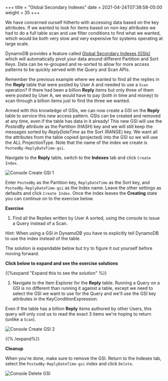 +++
title = "Global Secondary Indexes"
date = 2021-04-24T07:38:58-05:00
weight = 35
+++

We have concerned ourself hitherto with accessing data based on the key attributes. If we wanted to look for items based on non-key attributes we had to do a full table scan and use filter conditions to find what we wanted, which would be both very slow and very expensive for systems operating at large scale.

DynamoDB provides a feature called [Global Secondary Indexes (GSIs)](https://docs.aws.amazon.com/amazondynamodb/latest/developerguide/GSI.html) which will automatically pivot your data around different Partition and Sort Keys. Data can be re-grouped and re-sorted to allow for more access patterns to be quickly served with the Query and Scan APIs.

Remember the previous example where we wanted to find all the replies in the **Reply** table that were posted by User A and needed to use a `Scan` operation?  If there had been a billion **Reply** items but only three of them were posted by User A, we would have to pay (both in time and money) to scan through a billion items just to find the three we wanted.

Armed with this knowledge of GSIs, we can now create a GSI on the **Reply** table to service this new access pattern.  GSIs can be created and removed at any time, even if the table has data in it already! This new GSI will use the *PostedBy* attribute as the Partition (HASH) key and we will still keep the messages sorted by *ReplyDateTime* as the Sort (RANGE) key.  We want all the attributes from the table copied (projected) into the GSI so we will use the ALL ProjectionType.  Note that the name of the index we create is `PostedBy-ReplyDateTime-gsi`.  

Navigate to the **Reply** table, switch to the **Indexes** tab and click `Create Index`.

![Console Create GSI 1](/images/hands-on-labs/explore-console/console_create_gsi_1.png)

Enter `PostedBy` as the Partition key, `ReplyDateTime` as the Sort key, and `PostedBy-ReplyDateTime-gsi` as the Index name.  Leave the other settings as defaults and click `Create Index`.  Once the index leaves the **Creating** state you can continue on to the exercise below.

**Exercise**

1. Find all the Replies written by User A sorted, using the console to issue a Query instead of a Scan.

Hint: When using a GSI in DynamoDB you have to explicitly tell DynamoDB to use the index instead of the table.

The solution is expandable below but try to figure it out yourself before moving forward.

**Click below to expand and see the exercise solutions**

{{%expand "Expand this to see the solution" %}}

1. Navigate to the Item Explorer for the **Reply** table. Running a Query on a GSI is no different than running it against a table, except we need to select the GSI we want to use for the Query and we'll use the GSI key attributes in the KeyConditionExpression.

Even if the table has a billion **Reply** items authored by other Users, this query will only cost us to read the exact 3 items we're hoping to return (unlike a `Scan`).

![Console Create GSI 2](/images/hands-on-labs/explore-console/console_create_gsi_2.png)

{{% /expand%}}

**Cleanup**

When you're done, make sure to remove the GSI. Return to the Indexes tab, select the `PostedBy-ReplyDateTime-gsi` index and click `Delete`.

![Console Delete GSI](/images/hands-on-labs/explore-console/console_delete_gsi.png)
